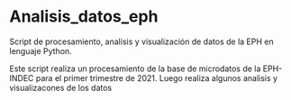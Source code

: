 # Analisis_datos_eph
Script de procesamiento, analisis y visualización de datos de la EPH en lenguaje Python.


Este script realiza un procesamiento de la base de microdatos de la EPH-INDEC para el primer trimestre de 2021.
Luego realiza algunos analisis y visualizacones de los datos
